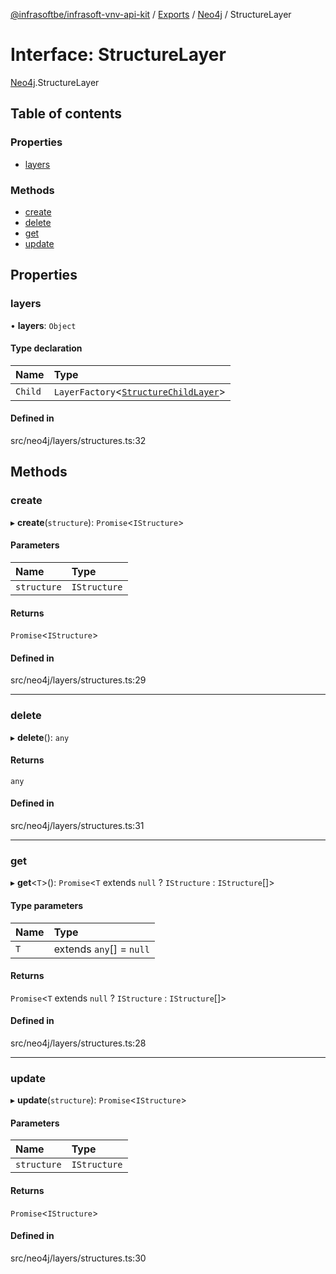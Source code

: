 [@infrasoftbe/infrasoft-vnv-api-kit](../README.md) / [Exports](../modules.md) / [Neo4j](../modules/Neo4j.md) / StructureLayer

# Interface: StructureLayer

[Neo4j](../modules/Neo4j.md).StructureLayer

## Table of contents

### Properties

- [layers](Neo4j.StructureLayer.md#layers)

### Methods

- [create](Neo4j.StructureLayer.md#create)
- [delete](Neo4j.StructureLayer.md#delete)
- [get](Neo4j.StructureLayer.md#get)
- [update](Neo4j.StructureLayer.md#update)

## Properties

### layers

• **layers**: `Object`

#### Type declaration

| Name | Type |
| :------ | :------ |
| `Child` | `LayerFactory`\<[`StructureChildLayer`](Neo4j.StructureChildLayer.md)\> |

#### Defined in

src/neo4j/layers/structures.ts:32

## Methods

### create

▸ **create**(`structure`): `Promise`\<`IStructure`\>

#### Parameters

| Name | Type |
| :------ | :------ |
| `structure` | `IStructure` |

#### Returns

`Promise`\<`IStructure`\>

#### Defined in

src/neo4j/layers/structures.ts:29

___

### delete

▸ **delete**(): `any`

#### Returns

`any`

#### Defined in

src/neo4j/layers/structures.ts:31

___

### get

▸ **get**\<`T`\>(): `Promise`\<`T` extends ``null`` ? `IStructure` : `IStructure`[]\>

#### Type parameters

| Name | Type |
| :------ | :------ |
| `T` | extends `any`[] = ``null`` |

#### Returns

`Promise`\<`T` extends ``null`` ? `IStructure` : `IStructure`[]\>

#### Defined in

src/neo4j/layers/structures.ts:28

___

### update

▸ **update**(`structure`): `Promise`\<`IStructure`\>

#### Parameters

| Name | Type |
| :------ | :------ |
| `structure` | `IStructure` |

#### Returns

`Promise`\<`IStructure`\>

#### Defined in

src/neo4j/layers/structures.ts:30
